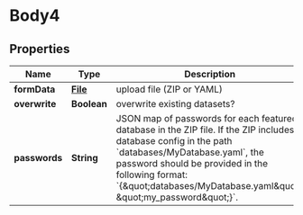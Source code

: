 # Body4

## Properties
Name | Type | Description | Notes
------------ | ------------- | ------------- | -------------
**formData** | [**File**](File.md) | upload file (ZIP or YAML) |  [optional]
**overwrite** | **Boolean** | overwrite existing datasets? |  [optional]
**passwords** | **String** | JSON map of passwords for each featured database in the ZIP file. If the ZIP includes a database config in the path &#x60;databases/MyDatabase.yaml&#x60;, the password should be provided in the following format: &#x60;{\&quot;databases/MyDatabase.yaml\&quot;: \&quot;my_password\&quot;}&#x60;. |  [optional]
